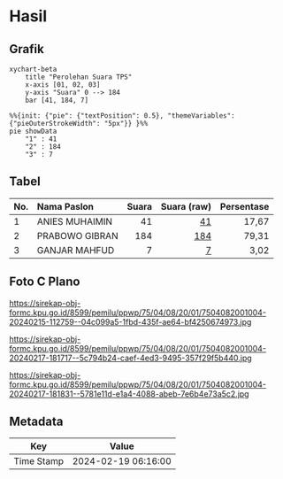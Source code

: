 # Hasil

## Grafik

```mermaid
xychart-beta
    title "Perolehan Suara TPS"
    x-axis [01, 02, 03]
    y-axis "Suara" 0 --> 184
    bar [41, 184, 7]
```

```mermaid
%%{init: {"pie": {"textPosition": 0.5}, "themeVariables": {"pieOuterStrokeWidth": "5px"}} }%%
pie showData
    "1" : 41
    "2" : 184
    "3" : 7
```

## Tabel

| No. | Nama Paslon    | Suara | Suara (raw) | Persentase |
|:--- |:-------------- | -----:| -----------:| ----------:|
| 1   | ANIES MUHAIMIN | 41    | [41][p-1]   | 17,67      |
| 2   | PRABOWO GIBRAN | 184   | [184][p-2]  | 79,31      |
| 3   | GANJAR MAHFUD  | 7     | [7][p-3]    | 3,02       |


[p-1]: https://github.com/gigit-pemilu/pemilu-2024-75-gorontalo/blob/main/pilpres/hitung-suara/sub/75-gorontalo/sub/04-pohuwato/sub/08-dengilo/sub/2001-popaya/sub/004-tps/sub/paslon-1.txt
[p-2]: https://github.com/gigit-pemilu/pemilu-2024-75-gorontalo/blob/main/pilpres/hitung-suara/sub/75-gorontalo/sub/04-pohuwato/sub/08-dengilo/sub/2001-popaya/sub/004-tps/sub/paslon-2.txt
[p-3]: https://github.com/gigit-pemilu/pemilu-2024-75-gorontalo/blob/main/pilpres/hitung-suara/sub/75-gorontalo/sub/04-pohuwato/sub/08-dengilo/sub/2001-popaya/sub/004-tps/sub/paslon-3.txt

## Foto C Plano

https://sirekap-obj-formc.kpu.go.id/8599/pemilu/ppwp/75/04/08/20/01/7504082001004-20240215-112759--04c099a5-1fbd-435f-ae64-bf4250674973.jpg

https://sirekap-obj-formc.kpu.go.id/8599/pemilu/ppwp/75/04/08/20/01/7504082001004-20240217-181717--5c794b24-caef-4ed3-9495-357f29f5b440.jpg

https://sirekap-obj-formc.kpu.go.id/8599/pemilu/ppwp/75/04/08/20/01/7504082001004-20240217-181831--5781e11d-e1a4-4088-abeb-7e6b4e73a5c2.jpg


## Metadata

| Key        | Value               |
| ---------- | ------------------- |
| Time Stamp | 2024-02-19 06:16:00 |



